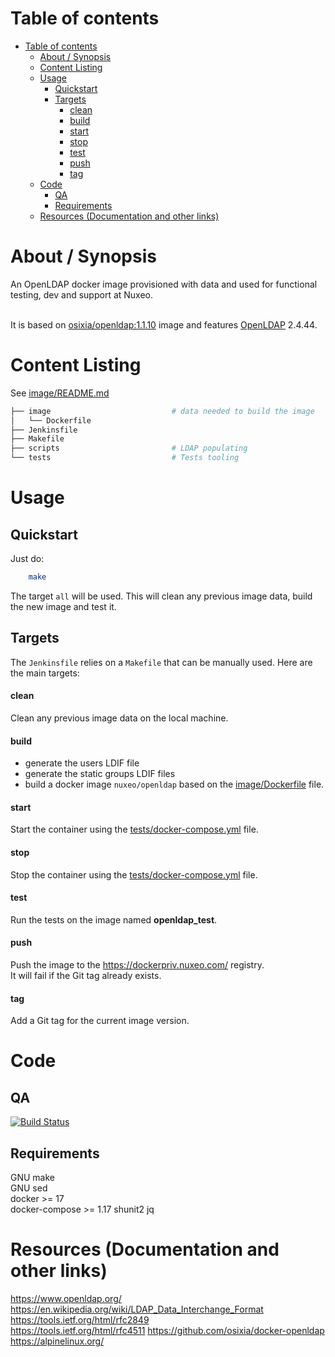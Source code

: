 # Table of contents

* [Table of contents](#table-of-contents)
   * [About / Synopsis](#about--synopsis)
   * [Content Listing](#content-listing)
   * [Usage](#usage)
      * [Quickstart](#quickstart)
      * [Targets](#targets)
        * [clean](#clean)
        * [build](#build)
        * [start](#start)
        * [stop](#stop)
        * [test](#test)
        * [push](#push)
        * [tag](#tag)
   * [Code](#code)
      * [QA](#qa)
      * [Requirements](#requirements)
   * [Resources (Documentation and other links)](#resources-documentation-and-other-links)

# About / Synopsis

An OpenLDAP docker image provisioned with data and used for functional testing, dev and support at Nuxeo.<br><br>

It is based on [osixia/openldap:1.1.10](https://github.com/osixia/docker-openldap/tree/v1.1.10) image and features [OpenLDAP](https://www.openldap.org/) 2.4.44.

# Content Listing

See [image/README.md](image/README.md)

```bash
├── image                           # data needed to build the image
│   └── Dockerfile
├── Jenkinsfile
├── Makefile
├── scripts                         # LDAP populating
└── tests                           # Tests tooling
```

# Usage

## Quickstart
Just do:
```bash
    make
```

The target `all` will be used. This will clean any previous image data, build the new image and test it.

## Targets

The `Jenkinsfile` relies on a `Makefile` that can be manually used. Here are the main targets:

#### clean
Clean any previous image data on the local machine.

#### build

- generate the users LDIF file
- generate the static groups LDIF files
- build a docker image `nuxeo/openldap` based on the [image/Dockerfile](image/Dockerfile) file.

#### start
Start the container using the [tests/docker-compose.yml](tests/docker-compose.yml) file.

#### stop
Stop the container using the [tests/docker-compose.yml](tests/docker-compose.yml) file.

#### test
Run the tests on the image named **openldap_test**.

#### push
Push the image to the https://dockerpriv.nuxeo.com/ registry.<br>
It will fail if the Git tag already exists.

#### tag
Add a Git tag for the current image version.

# Code
## QA

[![Build Status](https://qa.nuxeo.org/jenkins/buildStatus/icon?job=/Deploy/IT-nuxeo-tools-docker-openldap)](https://qa.nuxeo.org/jenkins/job/Deploy/job/IT-nuxeo-tools-docker-openldap/)

## Requirements

GNU make  
GNU sed  
docker >= 17  
docker-compose >= 1.17
shunit2
jq

# Resources (Documentation and other links)

https://www.openldap.org/  
https://en.wikipedia.org/wiki/LDAP_Data_Interchange_Format  
https://tools.ietf.org/html/rfc2849  
https://tools.ietf.org/html/rfc4511
https://github.com/osixia/docker-openldap
https://alpinelinux.org/